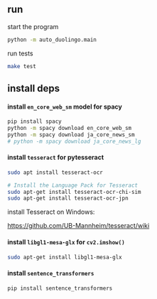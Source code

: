 ## run

start the program

```bash
python -m auto_duolingo.main
```

run tests

```bash
make test
```

## install deps

#### install `en_core_web_sm` model for spacy

```bash
pip install spacy
python -m spacy download en_core_web_sm
python -m spacy download ja_core_news_sm
# python -m spacy download ja_core_news_lg
```

#### install `tesseract` for pytesseract

```bash
sudo apt install tesseract-ocr

# Install the Language Pack for Tesseract
sudo apt-get install tesseract-ocr-chi-sim
sudo apt-get install tesseract-ocr-jpn
```

install Tesseract on Windows:

<https://github.com/UB-Mannheim/tesseract/wiki>

#### install `libgl1-mesa-glx` for `cv2.imshow()`

```bash
sudo apt-get install libgl1-mesa-glx
```

#### install `sentence_transformers`

```bash
pip install sentence_transformers
```
